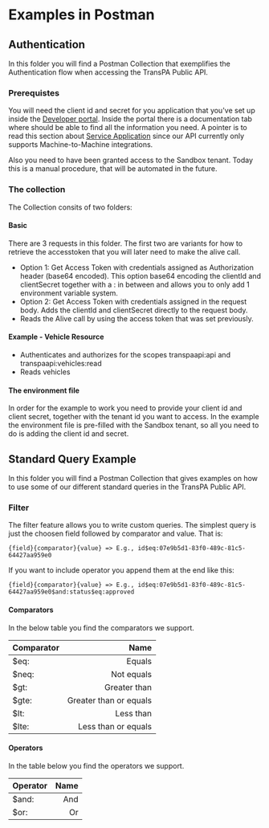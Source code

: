 # Examples in Postman

## Authentication
In this folder you will find a Postman Collection that exemplifies the Authentication flow when accessing the TransPA Public API.

### Prerequistes
You will need the client id and secret for you application that you've set up inside the [Developer portal](https://oauth.developers.visma.com/). Inside the portal there is a documentation tab where should be able to find all the information you need. A pointer is to read this section about [Service Application](https://oauth.developers.visma.com/service-registry/documentation/authentication#serviceApp) since our API currently only supports Machine-to-Machine integrations.

Also you need to have been granted access to the Sandbox tenant.
Today this is a manual procedure, that will be automated in the future.

### The collection
The Collection consits of two folders: 

#### Basic
There are 3 requests in this folder. The first two are variants for how to retrieve the accesstoken that you will later need to make the alive call.
- Option 1: Get Access Token with credentials assigned as Authorization header (base64 encoded). This option base64 encoding the clientId and clientSecret together with a : in between and allows you to only add 1 environment variable system.
- Option 2: Get Access Token with credentials assigned in the request body. Adds the clientId and clientSecret directly to the request body.
- Reads the Alive call by using the access token that was set previously.

#### Example - Vehicle Resource
- Authenticates and authorizes for the scopes transpaapi:api and transpaapi:vehicles:read
- Reads vehicles

#### The environment file
In order for the example to work you need to provide your client id and client secret, together with the tenant id you want to access. 
In the example the environment file is pre-filled with the Sandbox tenant, so all you need to do is adding the client id and secret.

## Standard Query Example
In this folder you will find a Postman Collection that gives examples on how to use some of our different standard queries in the TransPA Public API.

### Filter
The filter feature allows you to write custom queries. The simplest query is just the choosen field followed by comparator and value. That is:

```
{field}{comparator}{value} => E.g., id$eq:07e9b5d1-83f0-489c-81c5-64427aa959e0
```

If you want to include operator you append them at the end like this:
```
{field}{comparator}{value} => E.g., id$eq:07e9b5d1-83f0-489c-81c5-64427aa959e0$and:status$eq:approved
```

#### Comparators
In the below table you find the comparators we support.

| Comparator | Name                   |
| :-------   | -------:               |
| $eq:       | Equals                 |
| $neq:      | Not equals             |
| $gt:       | Greater than           |
| $gte:      | Greater than or equals |
| $lt:       | Less than              |
| $lte:      | Less than or equals    |

#### Operators
In the table below you find the operators we support.

| Operator | Name     |
| :------- | -------: |
| $and:    | And      |
| $or:     | Or       |